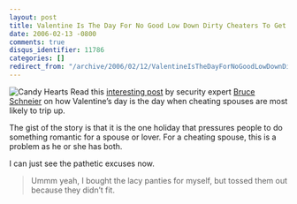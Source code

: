 ```yaml
---
layout: post
title: Valentine Is The Day For No Good Low Down Dirty Cheaters To Get Caught
date: 2006-02-13 -0800
comments: true
disqus_identifier: 11786
categories: []
redirect_from: "/archive/2006/02/12/ValentineIsTheDayForNoGoodLowDownDirtyCheatersToGetCaught.aspx/"
---
```


![Candy Hearts](https://haacked.com/images/CandyHearts.jpg) Read this
[interesting
post](http://www.schneier.com/blog/archives/2006/02/valentines_day.html "Valentine's Day Security")
by security expert [Bruce
Schneier](http://www.schneier.com/blog/ "Bruce Schneier Blog") on how
Valentine’s day is the day when cheating spouses are most likely to trip
up.

The gist of the story is that it is the one holiday that pressures
people to do something romantic for a spouse or lover. For a cheating
spouse, this is a problem as he or she has both.

I can just see the pathetic excuses now.

> Ummm yeah, I bought the lacy panties for myself, but tossed them out
> because they didn’t fit.

